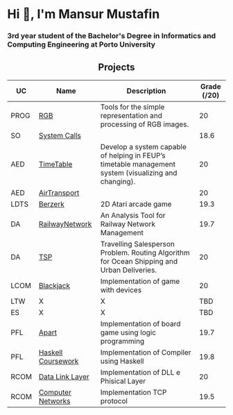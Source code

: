 <h1> Hi 👋, I'm Mansur Mustafin</h1>
<h3> 3rd year student of the Bachelor's Degree in Informatics and Computing Engineering at Porto University</h3>


<h2 align = "center" >Projects</h2>
<p align = "center">

| UC   | Name      | Description                                                                                                                                                   | Grade (/20) |              
|------|-----------|---------------------------------------------------------------------------------------------------------------------------------------------------------------|-------------|
| PROG | [RGB](https://github.com/Mansur-Mustafin/PROG-rgb) | Tools for the simple representation and processing of RGB images.                                                    | 20          |  
| SO   | [System Calls](https://github.com/Mansur-Mustafin/SO-SystemCalls) |                                                                                                       | 18.6        |
| AED  | [TimeTable](https://github.com/Mansur-Mustafin/AED-TimeTable) | Develop a system capable of helping in FEUP’s timetable management system (visualizing and changing).     | 20          |
| AED  | [AirTransport](https://github.com/Mansur-Mustafin/AED-AirTransport) |                                                                                                     | 20          |
| LDTS | [Berzerk](https://github.com/Mansur-Mustafin/LDTS-berzerk) | 2D Atari arcade game                                                                                         | 19.3        |
| DA   | [RailwayNetwork](https://github.com/Mansur-Mustafin/DA-RailwayNetwork) | An Analysis Tool for Railway Network Management                                                  | 19.7        | 
| DA   | [TSP](https://github.com/Mansur-Mustafin/DA-tsp) | Travelling Salesperson Problem. Routing Algorithm for Ocean Shipping and Urban Deliveries.                             | 20          |
| LCOM | [Blackjack](https://github.com/Mansur-Mustafin/LCOM-Blackjack) | Implementation of game with devices                                                                      | 20          |
| LTW  | X | X                                                                                                                                                                     | TBD         |
| ES   | X | X                                                                                                                                                                     | TBD         |
| PFL  | [Apart](https://github.com/Mansur-Mustafin/PFL-Apart) | Implementation of board game using logic programming                                                              | 19.7        |
| PFL  | [Haskell Coursework](https://github.com/Mansur-Mustafin/PFL-Coursework-Haskell) | Implementation of Compiler using Haskell                                                | 19.8        |
| RCOM | [Data Link Layer](https://github.com/dsantosferreira/rcom-project1) | Implementation of DLL e Phisical Layer                                                              | 20          |
| RCOM | [Computer Networks](https://github.com/Mansur-Mustafin/RCOM-Computer-Networks) | Implementation TCP protocol                                                              | 19.5        |

</p>

